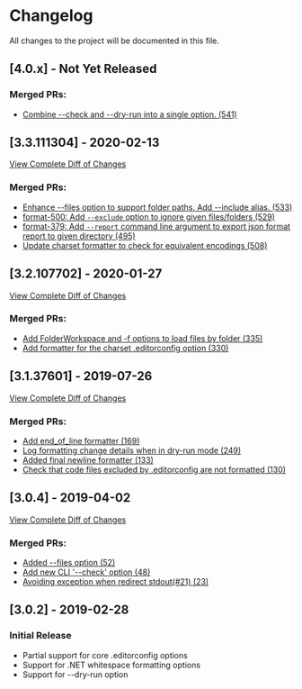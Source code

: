 # Changelog
All changes to the project will be documented in this file.

## [4.0.x] - Not Yet Released
### Merged PRs:
- [Combine --check and --dry-run into a single option. (541)](https://github.com/dotnet/format/pull/541)

## [3.3.111304] - 2020-02-13
[View Complete Diff of Changes](https://github.com/dotnet/format/compare/3ecea99de4bb82b724bf11134279b5aaf8dd1f2f...7c8f67a570f5fde6a247704733d6742f93c0fa48)
### Merged PRs:
- [Enhance --files option to support folder paths. Add --include alias. (533)](https://github.com/dotnet/format/pull/533)
- [format-500: Add `--exclude` option to ignore given files/folders (529)](https://github.com/dotnet/format/pull/529)
- [format-379: Add `--report` command line argument to export json format report to given directory (495)](https://github.com/dotnet/format/pull/495)
- [Update charset formatter to check for equivalent encodings (508)](https://github.com/dotnet/format/pull/508)

## [3.2.107702] - 2020-01-27
[View Complete Diff of Changes](https://github.com/dotnet/format/compare/256f37159dc60b29f76999749f57f4338324f102...3ecea99de4bb82b724bf11134279b5aaf8dd1f2f)
### Merged PRs:
- [Add FolderWorkspace and -f options to load files by folder (335)](https://github.com/dotnet/format/pull/335)
- [Add formatter for the charset .editorconfig option (330)](https://github.com/dotnet/format/pull/330)

## [3.1.37601] - 2019-07-26
[View Complete Diff of Changes](https://github.com/dotnet/format/compare/211cab024c37fdffa5955c5855f9d62a14703452...256f37159dc60b29f76999749f57f4338324f102)
### Merged PRs:
- [Add end_of_line formatter (169)](https://github.com/dotnet/format/pull/169)
- [Log formatting change details when in dry-run mode (249)](https://github.com/dotnet/format/pull/249)
- [Added final newline formatter (133)](https://github.com/dotnet/format/pull/133)
- [Check that code files excluded by .editorconfig are not formatted (130)](https://github.com/dotnet/format/pull/130)

## [3.0.4] - 2019-04-02
[View Complete Diff of Changes](https://github.com/dotnet/format/compare/658b525df6382ed33b20345ba5b037c8515c9a71...211cab024c37fdffa5955c5855f9d62a14703452)
### Merged PRs:
- [Added --files option (52)](https://github.com/dotnet/format/pull/52)
- [Add new CLI '--check' option (48)](https://github.com/dotnet/format/pull/48)
- [Avoiding exception when redirect stdout(#21) (23)](https://github.com/dotnet/format/pull/23)

## [3.0.2] - 2019-02-28
### Initial Release
- Partial support for core .editorconfig options
- Support for .NET whitespace formatting options
- Support for --dry-run option
